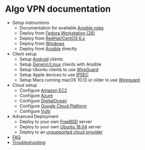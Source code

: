 # Algo VPN documentation

* Setup instructions
  - Documentation for available [Ansible roles](setup-roles.md)
  - Deploy from [Fedora Workstation (26)](deploy-from-fedora-workstation.md)
  - Deploy from [RedHat/CentOS 6.x](deploy-from-redhat-centos6.md)
  - Deploy from [Windows](deploy-from-windows.md)
  - Deploy from [Ansible](deploy-from-ansible.md) directly
* Client setup
  - Setup [Android](client-android.md) clients
  - Setup [Generic/Linux](client-linux.md) clients with Ansible
  - Setup Ubuntu clients to use [WireGuard](client-linux-wireguard.md)
  - Setup Apple devices to use [IPSEC](client-apple-ipsec.md)
  - Setup Macs running macOS 10.13 or older to use [Wireguard](client-macos-wireguard.md)
* Cloud setup
  - Configure [Amazon EC2](cloud-amazon-ec2.md)
  - Configure [Azure](cloud-azure.md)
  - Configure [DigitalOcean](cloud-do.md)
  - Configure [Google Cloud Platform](cloud-gce.md)
  - Configure [Vultr](cloud-vultr.md)
* Advanced Deployment
  - Deploy to your own [FreeBSD](deploy-to-freebsd.md) server
  - Deploy to your own [Ubuntu 18.04](deploy-to-ubuntu.md) server
  - Deploy to an [unsupported cloud provider](deploy-to-unsupported-cloud.md)
* [FAQ](faq.md)
* [Troubleshooting](troubleshooting.md)
